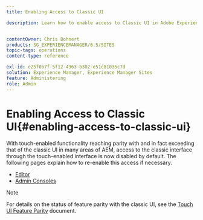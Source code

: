 ```yaml
---
title: Enabling Access to Classic UI

description: Learn how to enable access to Classic UI in Adobe Experience Manager.


contentOwner: Chris Bohnert
products: SG_EXPERIENCEMANAGER/6.5/SITES
topic-tags: operations
content-type: reference

exl-id: e25f0b7f-5f12-4363-b302-e51c81035c7d
solution: Experience Manager, Experience Manager Sites
feature: Administering
role: Admin
---
```

# Enabling Access to Classic UI{#enabling-access-to-classic-ui}

With touch-enabled functionality reaching parity with and in fact exceeding that of the classic UI in many areas of AEM, access to the classic interface through the touch-enabled interface is now disabled by default. The following pages explain how to re-enable this access if necessary.

* [Editor](/help/sites-administering/enable-classic-ui-editor.md)
* [Admin Consoles](/help/sites-administering/enable-classic-ui-admin.md)

>[!NOTE]
>
>For details on the status of feature parity with the classic UI, see the [Touch UI Feature Parity](/help/release-notes/touch-ui-features-status.md) document.

